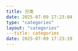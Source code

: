 ```yaml
---
title: 分类
date: 2025-07-09 17:23:04
type: "categories"
layout: "categories"
---title: categories
date: 2025-07-09 17:23:19
---
```

